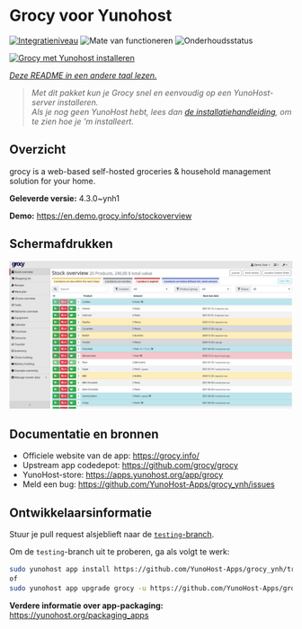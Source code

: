 <!--
NB: Deze README is automatisch gegenereerd door <https://github.com/YunoHost/apps/tree/master/tools/readme_generator>
Hij mag NIET handmatig aangepast worden.
-->

# Grocy voor Yunohost

[![Integratieniveau](https://apps.yunohost.org/badge/integration/grocy)](https://ci-apps.yunohost.org/ci/apps/grocy/)
![Mate van functioneren](https://apps.yunohost.org/badge/state/grocy)
![Onderhoudsstatus](https://apps.yunohost.org/badge/maintained/grocy)

[![Grocy met Yunohost installeren](https://install-app.yunohost.org/install-with-yunohost.svg)](https://install-app.yunohost.org/?app=grocy)

*[Deze README in een andere taal lezen.](./ALL_README.md)*

> *Met dit pakket kun je Grocy snel en eenvoudig op een YunoHost-server installeren.*  
> *Als je nog geen YunoHost hebt, lees dan [de installatiehandleiding](https://yunohost.org/install), om te zien hoe je 'm installeert.*

## Overzicht

grocy is a web-based self-hosted groceries & household management solution for your home.

**Geleverde versie:** 4.3.0~ynh1

**Demo:** <https://en.demo.grocy.info/stockoverview>

## Schermafdrukken

![Schermafdrukken van Grocy](./doc/screenshots/stock-en.png)

## Documentatie en bronnen

- Officiele website van de app: <https://grocy.info/>
- Upstream app codedepot: <https://github.com/grocy/grocy>
- YunoHost-store: <https://apps.yunohost.org/app/grocy>
- Meld een bug: <https://github.com/YunoHost-Apps/grocy_ynh/issues>

## Ontwikkelaarsinformatie

Stuur je pull request alsjeblieft naar de [`testing`-branch](https://github.com/YunoHost-Apps/grocy_ynh/tree/testing).

Om de `testing`-branch uit te proberen, ga als volgt te werk:

```bash
sudo yunohost app install https://github.com/YunoHost-Apps/grocy_ynh/tree/testing --debug
of
sudo yunohost app upgrade grocy -u https://github.com/YunoHost-Apps/grocy_ynh/tree/testing --debug
```

**Verdere informatie over app-packaging:** <https://yunohost.org/packaging_apps>
